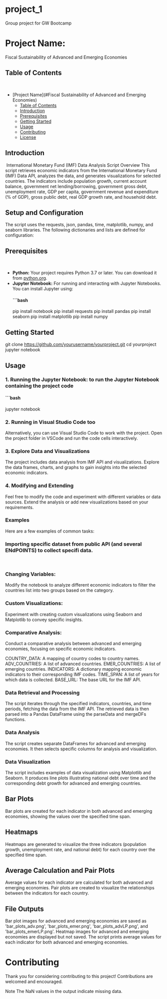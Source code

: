 # project_1
Group project for GW Bootcamp

# Project Name:
Fiscal Sustainability of Advanced and Emerging Economies

## Table of Contents
​
- [Project Name](#Fiscal Sustainability of Advanced and Emerging Economies)
  - [Table of Contents](#table-of-contents)
  - [Introduction](#introduction)
  - [Prerequisites](#prerequisites)
  - [Getting Started](#getting-started)
  - [Usage](#usage)
  - [Contributing](#contributing)
  - [License](#license)
    
## Introduction
​
International Monetary Fund (IMF) Data Analysis Script Overview
This script retrieves economic indicators from the International Monetary Fund (IMF) Data API, analyzes the data, and generates visualizations for selected countries. The indicators include population growth, current account balance, government net lending/borrowing, government gross debt, unemployment rate, GDP per capita, government revenue and expenditure (% of GDP), gross public debt, real GDP growth rate, and household debt. 

## Setup and Configuration
The script uses the requests, json, pandas, time, matplotlib, numpy, and seaborn libraries. The following dictionaries and lists are defined for configuration:

## Prerequisites
​
- **Python:** Your project requires Python 3.7 or later. You can download it from [python.org](https://www.python.org/downloads/).
- **Jupyter Notebook:** For running and interacting with Jupyter Notebooks. You can install Jupyter using:
  #### ```bash
    pip install notebook
    pip install requests
    pip install pandas
    pip install seaborn
    pip install matplotlib
    pip install numpy
​
## Getting Started
git clone https://github.com/yourusername/yourproject.git
cd yourproject
jupyter notebook
​
## Usage
### 1. Running the Jupyter Notebook: to run the Jupyter Notebook containing the project code
  #### ```bash
jupyter notebook
​
### 2. Running in Visual Studio Code too
Alternatively, you can use Visual Studio Code to work with the project. Open the project folder in VSCode and run the code cells interactively.
​
### 3. Explore Data and Visualizations
The project includes data analysis from IMF API and visualizations. Explore the data frames, charts, and graphs to gain insights into the selected economic indicators.
​
### 4. Modifying and Extending
Feel free to modify the code and experiment with different variables or data sources. Extend the analysis or add new visualizations based on your requirements.
​
### Examples
Here are a few examples of common tasks:
​
### Importing specific dataset from public API (and several ENdPOINTS) to collect specifi data.
​
### Changing Variables:
Modify the notebook to analyze different economic indicators to filter the countries list into two groups based on the category.
​
### Custom Visualizations:
Experiment with creating custom visualizations using Seaborn and Matplotlib to convey specific insights.
​
### Comparative Analysis:
Conduct a comparative analysis between advanced and emerging economies, focusing on specific economic indicators.

COUNTRY_DATA: A mapping of country codes to country names.
ADV_COUNTRIES: A list of advanced countries.
EMER_COUNTRIES: A list of emerging countries.
INDICATORS: A dictionary mapping economic indicators to their corresponding IMF codes.
TIME_SPAN: A list of years for which data is collected.
BASE_URL: The base URL for the IMF API.

### Data Retrieval and Processing
The script iterates through the specified indicators, countries, and time periods, fetching the data from the IMF API. The retrieved data is then parsed into a Pandas DataFrame using the parseData and mergeDFs functions.

### Data Analysis
The script creates separate DataFrames for advanced and emerging economies. It then selects specific columns for analysis and visualization.

### Data Visualization
The script includes examples of data visualization using Matplotlib and Seaborn. It produces line plots illustrating national debt over time and the corresponding debt growth for advanced and emerging countries.

## Bar Plots
Bar plots are created for each indicator in both advanced and emerging economies, showing the values over the specified time span.

## Heatmaps
Heatmaps are generated to visualize the three indicators (population growth, unemployment rate, and national debt) for each country over the specified time span.

## Average Calculation and Pair Plots
Average values for each indicator are calculated for both advanced and emerging economies. Pair plots are created to visualize the relationships between the indicators for each country.

## File Outputs
Bar plot images for advanced and emerging economies are saved as 'bar_plots_adv.png', 'bar_plots_emer.png', 'bar_plots_advLP.png', and 'bar_plots_emerLP.png'.
Heatmap images for advanced and emerging economies are displayed but not saved.
The script prints average values for each indicator for both advanced and emerging economies.

# Contributing 
Thank you for considering contributing to this project! Contributions are welcomed and encouraged.

Note
The NaN values in the output indicate missing data.
